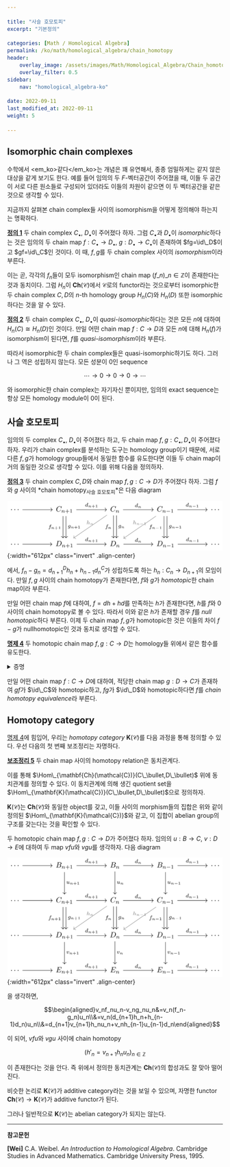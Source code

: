 ```yaml
---

title: "사슬 호모토피"
excerpt: "기본정의"

categories: [Math / Homological Algebra]
permalink: /ko/math/homological_algebra/chain_homotopy
header:
    overlay_image: /assets/images/Math/Homological_Algebra/Chain_homotopy.png
    overlay_filter: 0.5
sidebar: 
    nav: "homological_algebra-ko"

date: 2022-09-11
last_modified_at: 2022-09-11
weight: 5

---
```


## Isomorphic chain complexes

수학에서 <em_ko>같다</em_ko>는 개념은 꽤 유연해서, 종종 엄밀하게는 같지 않은 대상을 같게 보기도 한다. 예를 들어 임의의 두 $F$-벡터공간이 주어졌을 때, 이들 두 공간이 서로 다른 원소들로 구성되어 있더라도 이들의 차원이 같으면 이 두 벡터공간을 같은 것으로 생각할 수 있다. 

지금까지 살펴본 chain complex들 사이의 isomorphism을 어떻게 정의해야 하는지는 명확하다.

<div class="definition" markdown="1">

<ins id="def1">**정의 1**</ins> 두 chain complex $C_\bullet$, $D_\bullet$이 주어졌다 하자. 그럼 $C_\bullet$과 $D_\bullet$이 *isomorphic*하다는 것은 임의의 두 chain map $f:C_\bullet\rightarrow D_\bullet$, $g:D_\bullet\rightarrow C_\bullet$이 존재하여 $fg=\id\_D$이고 $gf=\id\_C$인 것이다. 이 때, $f,g$를 두 chain complex 사이의 *isomorphism*이라 부른다.

</div>

이는 곧, 각각의 $f_n$들이 모두 isomorphism인 chain map $(f\_n)\_{n\in\mathbb{Z}}$이 존재한다는 것과 동치이다. 그럼 $H_n$이 $\mathbf{Ch}(\mathcal{C})$에서 $\mathcal{C}$로의 functor라는 것으로부터 isomorphic한 두 chain complex $C,D$의 $n$-th homology group $H_n(C)$와 $H_n(D)$ 또한 isomorphic하다는 것을 알 수 있다. 

<div class="definition" markdown="1">

<ins id="def2">**정의 2**</ins> 두 chain complex $C_\bullet$, $D_\bullet$이 *quasi-isomorphic*하다는 것은 모든 $n$에 대하여 $H_n(C)\cong H_n(D)$인 것이다. 만일 어떤 chain map $f:C\rightarrow D$과 모든 $n$에 대해 $H_n(f)$가 isomorphism이 된다면, $f$를 *quasi-isomorphism*이라 부른다.

</div>

따라서 isomorphic한 두 chain complex들은 quasi-isomorphic하기도 하다. 그러나 그 역은 성립하지 않는다. 모든 성분이 0인 sequence

$$\cdots\rightarrow 0\rightarrow 0\rightarrow 0\rightarrow\cdots$$

와 isomorphic한 chain complex는 자기자신 뿐이지만, 임의의 exact sequence는 항상 모든 homology module이 0이 된다.

## 사슬 호모토피

임의의 두 complex $C_\bullet$, $D_\bullet$이 주어졌다 하고, 두 chain map $f,g:C_\bullet,D_\bullet$이 주어졌다 하자. 우리가 chain complex를 분석하는 도구는 homology group이기 때문에, 서로 다른 $f,g$가 homology group들에서 동일한 함수를 유도한다면 이들 두 chain map이 거의 동일한 것으로 생각할 수 있다. 이를 위해 다음을 정의하자.

<div class="definition" markdown="1">

<ins id="def3">**정의 3**</ins> 두 chain complex $C,D$와 chain map $f,g:C\rightarrow D$가 주어졌다 하자. 그럼 $f$와 $g$ 사이의 *chain homotopy<sub>사슬 호모토피</sub>*은 다음 diagram

![chain_homotopy](/assets/images/Math/Homological_Algebra/Chain_homotopy-1.png){:width="612px" class="invert" .align-center}

에서, $f_n-g_n=d_{n+1}^Dh_n+h_{n-1}d_n^C$가 성립하도록 하는 $h_n:C_n\rightarrow D_{n+1}$의 모임이다. 만일 $f,g$ 사이의 chain homotopy가 존재한다면, $f$와 $g$가 *homotopic*한 chain map이라 부른다. 

</div>

만일 어떤 chain map $f$에 대하여, $f=dh+hd$를 만족하는 $h$가 존재한다면, $h$를 $f$와 $0$ 사이의 chain homotopy로 볼 수 있다. 따라서 이와 같은 $h$가 존재할 경우 $f$를 *null homotopic*하다 부른다. 이제 두 chain map $f,g$가 homotopic한 것은 이들의 차이 $f-g$가 nullhomotopic인 것과 동치로 생각할 수 있다. 

<div class="proposition" markdown="1">

<ins id="prop4">**명제 4**</ins> 두 homotopic chain map $f,g:C\rightarrow D$는 homology들 위에서 같은 함수를 유도한다.

</div>
<details class="proof" markdown="1">
<summary>증명</summary>

임의의 $[a]\in H_n(C)=\ker(d^C_{n})/\im(d^C_{n+1})$을 택하고, $a\in\ker(d_{n}^C)$가 representative라 하자. 우리는 

$$f_n(a)-g_n(b)\in\im(d_{n+1}^D)$$

을 보여야 한다. 그런데 다음의 식

$$(d_{n+1}^D\circ h_n)(a)+(h_{n-1}\circ d_n^C)(a)=f_n(a)-g_n(a)$$

으로부터, $a\in \ker(d_n^C)$이므로 

$$f_n(a)-g_n(a)=d_{n+1}^D)(h_n(a))\in\im(d_{n+1}^D)$$

을 얻는다.

</details>

만일 어떤 chain map $f:C\rightarrow D$에 대하여, 적당한 chain map $g:D\rightarrow C$가 존재하여 $gf$가 $\id\_C$와 homotopic하고, $fg$가 $\id\_D$와 homotopic하다면 $f$를 *chain homotopy equivalence*라 부른다. 

## Homotopy category

[명제 4](#prop4)에 힘입어, 우리는 *homotopy category* $\mathbf{K}(\mathcal{C})$를 다음 과정을 통해 정의할 수 있다. 우선 다음의 첫 번째 보조정리는 자명하다.

<div class="proposition" markdown="1">

<ins id="lem5">**보조정리 5**</ins> 두 chain map 사이의 homotopy relation은 동치관계다.

</div>

이를 통해 $\Hom\_{\mathbf{Ch}(\mathcal{C})}(C\_\bullet,D\_\bullet)$ 위에 동치관계를 정의할 수 있다. 이 동치관계에 의해 생긴 quotient set을 $\Hom\_{\mathbf{K}(\mathcal{C})}(C\_\bullet,D\_\bullet)$으로 정의하자. 

$\mathbf{K}(\mathcal{C})$는 $\mathbf{Ch}(\mathcal{C})$와 동일한 object를 갖고, 이들 사이의 morphism들의 집합은 위와 같이 정의된 $\Hom\_{\mathbf{K}(\mathcal{C})}$와 같고, 이 집합이 abelian group의 구조를 갖는다는 것을 확인할 수 있다. 

두 homotopic chain map $f,g:C\rightarrow D$가 주어졌다 하자. 임의의 $u:B\rightarrow C$, $v:D\rightarrow E$에 대하여 두 map $vfu$와 $vgu$를 생각하자. 다음 diagram

![composition_in_homotopy_category](/assets/images/Math/Homological_Algebra/Chain_homotopy-2.png){:width="612px" class="invert" .align-center}

을 생각하면,

$$\begin{aligned}v_nf_nu_n-v_ng_nu_n&=v_n(f_n-g_n)u_n\\&=v_n(d_{n+1}h_n+h_{n-1}d_n)u_n\\&=d_{n+1}v_{n+1}h_nu_n+v_nh_{n-1}u_{n-1}d_n\end{aligned}$$

이 되어, $vfu$와 $vgu$ 사이에 chain homotopy

$$(h'_n=v_{n+1}h_nu_n)_{n\in\mathbb{Z}}$$

이 존재한다는 것을 안다. 즉 위에서 정의한 동치관계는 $\mathbf{Ch}(\mathcal{C})$의 합성과도 잘 맞아 떨어진다. 

비슷한 논리로 $\mathbf{K}(\mathcal{C})$가 additive category라는 것을 보일 수 있으며, 자명한 functor $\mathbf{Ch}(\mathcal{C})\rightarrow\mathbf{K}(\mathcal{C})$가 additive functor가 된다. 

그러나 일반적으로 $\mathbf{K}(\mathcal{C})$는 abelian category가 되지는 않는다. 

---

**참고문헌**

**[Wei]** C.A. Weibel. *An Introduction to Homological Algebra*. Cambridge Studies in Advanced Mathematics. Cambridge University Press, 1995.
